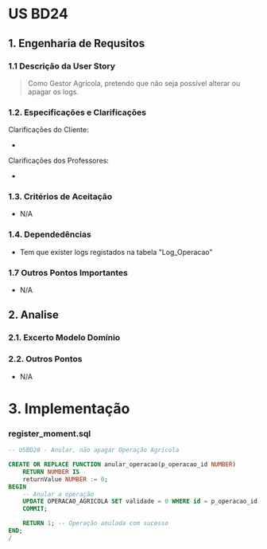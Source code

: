 # US BD24

## 1. Engenharia de Requsitos

### 1.1 Descrição da User Story

> Como Gestor Agrícola, pretendo que não seja possível alterar ou apagar os logs.

### 1.2. Especificações e Clarificações

Clarificações do Cliente:

*

Clarificações dos Professores:

*

### 1.3. Critérios de Aceitação

* N/A

### 1.4. Dependedências

* Tem que exister logs registados na tabela "Log_Operacao"


### 1.7 Outros Pontos Importantes

* N/A

## 2. Analise

### 2.1. Excerto Modelo Domínio



### 2.2. Outros Pontos

* N/A

# 3. Implementação

### register_moment.sql

```sql
-- USBD28 - Anular, não apagar Operação Agrícola

CREATE OR REPLACE FUNCTION anular_operacao(p_operacao_id NUMBER)
    RETURN NUMBER IS
    returnValue NUMBER := 0;
BEGIN
    -- Anular a operação
    UPDATE OPERACAO_AGRICOLA SET validade = 0 WHERE id = p_operacao_id;
    COMMIT;

    RETURN 1; -- Operação anulada com sucesso
END;
/
```